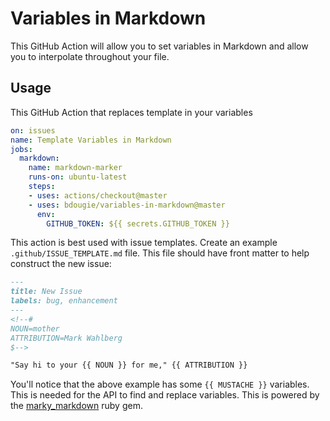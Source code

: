 # Variables in Markdown
This GitHub Action will allow you to set variables in Markdown and allow you to interpolate throughout your file.

## Usage

This GitHub Action that replaces template in your variables

```yml
on: issues
name: Template Variables in Markdown
jobs:
  markdown:
    name: markdown-marker
    runs-on: ubuntu-latest
    steps:
    - uses: actions/checkout@master
    - uses: bdougie/variables-in-markdown@master
      env:
        GITHUB_TOKEN: ${{ secrets.GITHUB_TOKEN }}

```

This action is best used with issue templates. Create an example `.github/ISSUE_TEMPLATE.md` file. This file should have front matter to help construct the new issue:

```markdown
---
title: New Issue
labels: bug, enhancement
---
<!--#
NOUN=mother
ATTRIBUTION=Mark Wahlberg
$-->

"Say hi to your {{ NOUN }} for me," {{ ATTRIBUTION }}
```

You'll notice that the above example has some `{{ MUSTACHE }}` variables. This is needed for the API to find and replace variables. This is powered by the [marky_markdown](https://rubygems.org/gems/marky_markdown) ruby gem.

